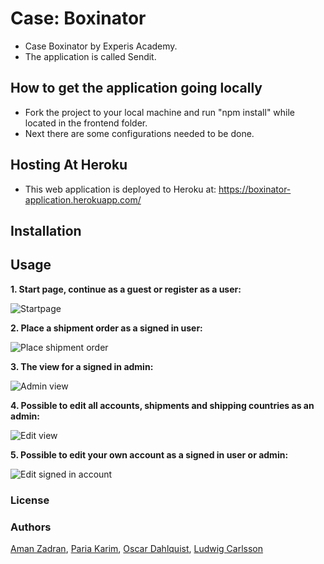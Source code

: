 # Case: Boxinator
  * Case Boxinator by Experis Academy.
  * The application is called Sendit.


## How to get the application going locally
  * Fork the project to your local machine and run "npm install" while located in the frontend folder. 
  * Next there are some configurations needed to be done.

## Hosting At Heroku
  * This web application is deployed to Heroku at: https://boxinator-application.herokuapp.com/


## Installation 
 

## Usage

 **1. Start page, continue as a guest or register as a user:**
 
  ![Startpage](https://cdn.discordapp.com/attachments/782896315465203782/797115194714882068/unknown.png)
  
  **2. Place a shipment order as a signed in user:**
  
  ![Place shipment order](https://cdn.discordapp.com/attachments/782896315465203782/797118439499497492/unknown.png)
    
    
  **3. The view for a signed in admin:**
  
  ![Admin view](https://cdn.discordapp.com/attachments/782896315465203782/797115865505333278/unknown.png)
  
  **4. Possible to edit all accounts, shipments and shipping countries as an admin:**
  
  ![Edit view](https://cdn.discordapp.com/attachments/782896315465203782/797117338238844938/unknown.png)
  
  **5. Possible to edit your own account as a signed in user or admin:**
  
  ![Edit signed in account](https://cdn.discordapp.com/attachments/782896315465203782/797118913509982228/unknown.png)

### License

### Authors
  [Aman Zadran](https://github.com/zadama), 
  [Paria Karim](https://github.com/lillap), 
  [Oscar Dahlquist](https://github.com/Vattenkruka), 
  [Ludwig Carlsson](https://github.com/ludwigcarlsson) 


